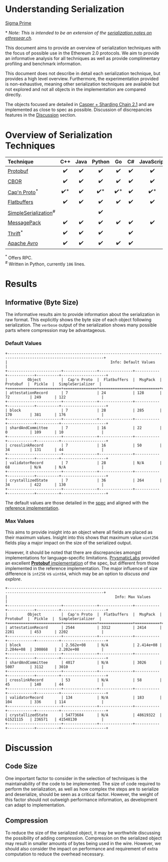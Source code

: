 # Understanding Serialization

[Sigma Prime](https://sigmaprime.io)

\* *Note: This is intended to be an extension of the [serialization notes on ethresear.ch](https://notes.ethereum.org/s/BykWongrm).*


This document aims to provide an overview of serialization techniques with the
focus of possible use in the Ethereum 2.0 protocols. We aim to provide an
informative analysis for all techniques as well as provide complimentary
profiling and benchmark information.

This document does not describe in detail each serialization technique, but
provides a high level overview. Furthermore, the experimentation provided is
non-exhaustive, meaning other serialization techniques are available but not
explored and not all objects in the implementation are compared directly.

The objects focused are detailed in [Casper + Sharding Chain
2.1](https://notes.ethereum.org/SCIg8AH5SA-O4C1G1LYZHQ?view) and are
implemented as close to spec as possible. Discussion of discrepancies features
in the [Discussion](#discussion) section.

# Overview of Serialization Techniques

| Technique                                                                                                                      |          C++         |        Java        |        Python        |          Go          |         C#         |      JavaScript      |         Rust         |
|:-------------------------------------------------------------------------------------------------------------------------------|:--------------------:|:------------------:|:--------------------:|:--------------------:|:------------------:|:--------------------:|:--------------------:|
| [Protobuf](https://developers.google.com/protocol-buffers/)                                                                    |  :heavy_check_mark:  | :heavy_check_mark: |  :heavy_check_mark:  |  :heavy_check_mark:  | :heavy_check_mark: |  :heavy_check_mark:  |  :heavy_check_mark:  |
| [CBOR](http://cbor.io/)                                                                                                        |  :heavy_check_mark:  | :heavy_check_mark: |  :heavy_check_mark:  |  :heavy_check_mark:  | :heavy_check_mark: |  :heavy_check_mark:  |  :heavy_check_mark:  |
| [Cap'n Proto](https://capnproto.org/)<sup>\*</sup>                                                                             | :heavy_check_mark:\* | :heavy_check_mark: | :heavy_check_mark:\* | :heavy_check_mark:\* | :heavy_check_mark: | :heavy_check_mark:\* | :heavy_check_mark:\* |
| [Flatbuffers](https://google.github.io/flatbuffers/)                                                                           |  :heavy_check_mark:  | :heavy_check_mark: |  :heavy_check_mark:  |  :heavy_check_mark:  | :heavy_check_mark: |  :heavy_check_mark:  |                      |
| [SimpleSerialization](https://github.com/ethereum/beacon_chain/blob/master/beacon_chain/utils/simpleserialize.py)<sup>\#</sup> |                      |                    |  :heavy_check_mark:  |                      |                    |                      |                      |
| [MessagePack](https://msgpack.org/index.html)                                                                                  |  :heavy_check_mark:  | :heavy_check_mark: |  :heavy_check_mark:  |  :heavy_check_mark:  | :heavy_check_mark: |  :heavy_check_mark:  |  :heavy_check_mark:  |
| [Thrift](https://github.com/facebook/fbthrift)<sup>\*</sup>                                                                    |  :heavy_check_mark:  | :heavy_check_mark: |  :heavy_check_mark:  |                      | :heavy_check_mark: |                      |                      |
| [Apache Avro](https://avro.apache.org/docs/current/)                                                                           |  :heavy_check_mark:  | :heavy_check_mark: |  :heavy_check_mark:  |  :heavy_check_mark:  | :heavy_check_mark: |                      |                      |

<sup>\*</sup> Offers RPC.\
<sup>\#</sup> Written in Python, currently `106` lines.

# Results

## Informative (Byte Size)

The informative results aim to provide information about the serialization in
raw format. This explicitly shows the byte size of each object following
serialization. The `verbose` output of the serialization shows many possible
parts where compression may be advantageous.

### Default Values

```
+-----------------------------------------------------------------------------------------------------------------+
|                                              Info: Default Values                                               |
+------------------------+---------------+---------------+-----------+------------+----------+--------------------+
|         Object         |  Cap'n Proto  |  Flatbuffers  |  MsgPack  |  Protobuf  |  Pickle  |  SimpleSerializer  |
+========================+===============+===============+===========+============+==========+====================+
| attestationRecord      | 7             | 24            | 128       | 72         | 249      | 122                |
+------------------------+---------------+---------------+-----------+------------+----------+--------------------+
| block                  | 7             | 28            | 285       | 170        | 381      | 176                |
+------------------------+---------------+---------------+-----------+------------+----------+--------------------+
| shardAndCommittee      | 7             | 16            | 22        | 0          | 109      | 10                 |
+------------------------+---------------+---------------+-----------+------------+----------+--------------------+
| crosslinkRecord        | 7             | 16            | 50        | 34         | 131      | 44                 |
+------------------------+---------------+---------------+-----------+------------+----------+--------------------+
| validatorRecord        | 7             | 28            | N/A       | 68         | N/A      | N/A                |
+------------------------+---------------+---------------+-----------+------------+----------+--------------------+
| crystallizedState      | 7             | 36            | 264       | 34         | 422      | 130                |
+------------------------+---------------+---------------+-----------+------------+----------+--------------------+
```

The default values are those detailed in the
[spec](https://notes.ethereum.org/SCIg8AH5SA-O4C1G1LYZHQ?view) and aligned with
the [reference implementation](https://github.com/ethereum/beacon_chain).


### Max Values

This aims to provide insight into an object where all fields are placed as
their maximum values. Insight into this shows that maximum value `uint256` fields
play a major impact on the size of the serialized output.

However, it should be noted that there are discrepancies amongst implementations
for language-specific limitations. [PrysmaticLabs](https://prysmaticlabs.com/) provided
an excellent [**Protobuf**
implementation](https://github.com/prysmaticlabs/prysm/blob/master/proto/beacon/p2p/v1/messages.proto)
of the spec, but different from those implemented
in the reference implementation. The major influence of size difference is
``int256`` vs ``uint64``, which may be an option to *discuss and explore*.


```
+-----------------------------------------------------------------------------------------------------------------+
|                                                Info: Max Values                                                 |
+------------------------+---------------+---------------+-----------+------------+----------+--------------------+
|         Object         |  Cap'n Proto  |  Flatbuffers  |  MsgPack  |  Protobuf  |  Pickle  |  SimpleSerializer  |
+========================+===============+===============+===========+============+==========+====================+
| attestationRecord      | 2544          | 3312          | 2414      | 2281       | 453      | 2202               |
+------------------------+---------------+---------------+-----------+------------+----------+--------------------+
| block                  | 2.562e+08     | N/A           | 2.414e+08 | 2.284e+08  | 200868   | 2.202e+08          |
+------------------------+---------------+---------------+-----------+------------+----------+--------------------+
| shardAndCommittee      | 4017          | N/A           | 3026      | 5007       | 3112     | 3010               |
+------------------------+---------------+---------------+-----------+------------+----------+--------------------+
| crosslinkRecord        | 53            | N/A           | 58        | 45         | 140      | 44                 |
+------------------------+---------------+---------------+-----------+------------+----------+--------------------+
| validatorRecord        | 134           | N/A           | 183       | 104        | 336      | 114                |
+------------------------+---------------+---------------+-----------+------------+----------+--------------------+
| crystallizedState      | 54773684      | N/A           | 48619322  | 61521115   | 236571   | 41548130           |
+------------------------+---------------+---------------+-----------+------------+----------+--------------------+

```


# Discussion

## Code Size

One important factor to consider in the selection of techniques is the
maintainability of the code to be implemented. The size of code required to
perform the serialization, as well as how complex the steps are to serialize
and deserialize, should be seen as a critical factor. However, the weight of
this factor should not outweigh performance information, as development can
adapt to implementation.

## Compression

To reduce the size of the serialized object, it may be worthwhile discussing
the possibility of adding compression. Compression on the serialized object may
result in smaller amounts of bytes being used in the wire. However, we should
also consider the impact on performance and requirement of extra computation to
reduce the overhead necessary.

